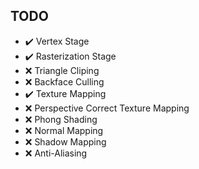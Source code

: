 ## TODO

- ✔️ Vertex Stage
- ✔️ Rasterization Stage
- ❌ Triangle Cliping
- ❌ Backface Culling
- ✔️ Texture Mapping
- ❌ Perspective Correct Texture Mapping
- ❌ Phong Shading
- ❌ Normal Mapping
- ❌ Shadow Mapping
- ❌ Anti-Aliasing
